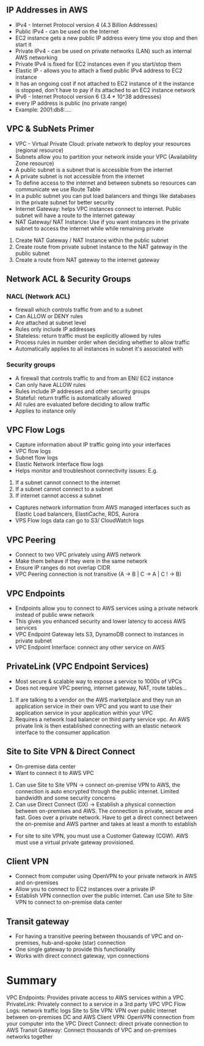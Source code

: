## IP Addresses in AWS
* IPv4 - Internet Protocol version 4 (4.3 Billion Addresses)
* Public IPv4 - can be used on the Internet 
* EC2 instance gets a new public IP address every time you stop and then start it 
* Private IPv4 - can be used on private networks (LAN) such as internal AWS networking
* Private IPv4 is fixed for EC2 instances even if you start/stop them
* Elastic IP - allows you to attach a fixed public IPv4 address to EC2 instance
* It has an ongoing cost if not attached to EC2 instance of it the instance is stopped, don't have to pay if its attached to an EC2 instance network
* IPv6 - Internet Protocol version 6 (3.4 * 10^38 addresses)
* every IP address is public (no private range)
* Example: 2001:db8:....

## VPC & SubNets Primer
* VPC - Virtual Private Cloud: private network to deploy your resources (regional resource)
* Subnets allow you to partition your network inside your VPC (Availability Zone resource)
* A public subnet is a subnet that is accessible from the internet
* A private subnet is not accessible from the internet
* To define access to the internet and between subnets so resources can communicate we use Route Table
* In a public subnet you can put load balancers and things like databases in the private subnet for better security
* Internet Gateway: helps VPC instances connect to internet. Public subnet will have a route to the internet gateway
* NAT Gateway/ NAT Instance: Use if you want instances in the private subnet to access the internet while while remaining private
1. Create NAT Gateway / NAT Instance within the public subnet
2. Create route from private subnet instance to the NAT gateway in the public subnet 
3. Create a route from NAT gateway to the internet gateway

## Network ACL & Security Groups
### NACL (Network ACL)
* firewall which controls traffic from and to a subnet
* Can ALLOW or DENY rules
* Are attached at subnet level
* Rules only include IP addresses
* Stateless: return traffic must be explicitly allowed by rules
* Process rules in number order when deciding whether to allow traffic
* Automatically applies to all instances in subnet it's associated with

### Security groups
* A firewall that controls traffic to and from an ENI/ EC2 instance
* Can only have ALLOW rules
* Rules include IP addresses and other security groups
* Stateful: return traffic is automatically allowed
* All rules are evaluated before deciding to allow traffic 
* Applies to instance only

## VPC Flow Logs 
* Capture information about IP traffic going into your interfaces
* VPC flow logs
* Subnet flow logs
* Elastic Network Interface flow logs
* Helps monitor and troubleshoot connectivity issues: E.g. 
1. If a subnet cannot connect to the internet
2. If a subnet cannot connect to a subnet
3. If internet cannot access a subnet
* Captures network information from AWS managed interfaces such as Elastic Load balancers, ElastiCache, RDS, Aurora
* VPS Flow logs data can go to S3/ CloudWatch logs

## VPC Peering
* Connect to two VPC privately using AWS network
* Make them behave if they were in the same network
* Ensure IP ranges do not overlap CIDR
* VPC Peering connection is not transitive (A -> B | C -> A | C ! -> B)

## VPC Endpoints
* Endpoints allow you to connect to AWS services using a private network instead of public www network
* This gives you enhanced security and lower latency to access AWS services
* VPC Endpoint Gateway lets S3, DynamoDB connect to instances in private subnet
* VPC Endpoint Interface: connect any other service on AWS

## PrivateLink (VPC Endpoint Services)
* Most secure & scalable way to expose a service to 1000s of VPCs
* Does not require VPC peering, internet gateway, NAT, route tables...
1. If are talking to a vendor on the AWS marketplace and they run an application service in their own VPC and you want to use their application service in your application within your VPC
2. Requires a network load balancer on third party service vpc. An AWS private link is then established connecting with an elastic network interface to the consumer application

## Site to Site VPN & Direct Connect 
* On-premise data center 
* Want to connect it to AWS VPC
1. Can use Site to Site VPN -> connect on-premise VPN to AWS, the connection is auto encrypted through the public internet. Limited bandwidth and some security concerns
2. Can use Direct Connect (DX) -> Establish a physical connection between on-premises and AWS. The connection is private, secure and fast. Goes over a private network. Have to get a direct connect between the on-premise and AWS partner and takes at least a month to establish
* For site to site VPN, you must use a Customer Gateway (CGW). AWS must use a virtual private gateway provisioned.

## Client VPN
* Connect from computer using OpenVPN to your private network in AWS and on-premises
* Allow you to connect to EC2 instances over a private IP
* Establish VPN connection over the public internet. Can use Site to Site VPN to connect to on-premise data center

## Transit gateway
* For having a transitive peering between thousands of VPC and on-premises, hub-and-spoke (star) connection
* One single gateway to provide this functionality 
* Works with direct connect gateway, vpn connections

# Summary 
VPC Endpoints: Provides private access to AWS services within a VPC 
PrivateLink: Privately connect to a service in a 3rd party VPC 
VPC Flow Logs: network traffic logs 
Site to Site VPN: VPN over public internet between on-premises DC and AWS 
Client VPN: OpenVPN connection from your computer into the VPC 
Direct Connect: direct private connection to AWS 
Transit Gateway: Connect thousands of VPC and on-premises networks together